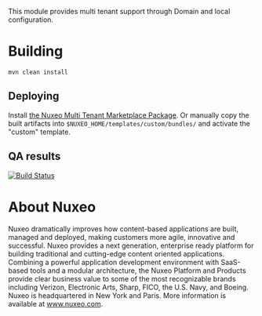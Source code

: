 This module provides multi tenant support through Domain and local configuration.

# Building

    mvn clean install

## Deploying

Install [the Nuxeo Multi Tenant Marketplace Package](https://connect.nuxeo.com/nuxeo/site/marketplace/package/nuxeo-multi-tenant).
Or manually copy the built artifacts into `$NUXEO_HOME/templates/custom/bundles/` and activate the "custom" template.

## QA results

[![Build Status](https://qa.nuxeo.org/jenkins/buildStatus/icon?job=addons_nuxeo-multi-tenant-master)](https://qa.nuxeo.org/jenkins/job/addons_nuxeo-multi-tenant-master/)

# About Nuxeo

Nuxeo dramatically improves how content-based applications are built, managed and deployed, making customers more agile, innovative and successful. Nuxeo provides a next generation, enterprise ready platform for building traditional and cutting-edge content oriented applications. Combining a powerful application development environment with SaaS-based tools and a modular architecture, the Nuxeo Platform and Products provide clear business value to some of the most recognizable brands including Verizon, Electronic Arts, Sharp, FICO, the U.S. Navy, and Boeing. Nuxeo is headquartered in New York and Paris. More information is available at www.nuxeo.com.
